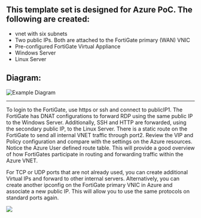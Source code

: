 ## This template set is designed for Azure PoC.  The following are created:
  - vnet with six subnets
  - Two public IPs. Both are attached to the FortiGate primary (WAN) VNIC
  - Pre-configured FortiGate Virtual Appliance
  - Windows Server 
  - Linux Server

Diagram:
---

![Example Diagram](https://raw.githubusercontent.com/fortinetsolutions/Azure-Templates/master/FortiGate/PoC/Diagram1.PNG)

---

To login to the FortiGate, use https or ssh and connect to publicIP1. The FortiGate has DNAT configurations to forward RDP using the same public IP to the Windows Server.  Additionally, SSH and HTTP are forwarded, using the secondary public IP, to the Linux Server.  There is a static route on the FortiGate to send all internal VNET traffic through port2.  Review the VIP and Policy configuration and compare with the settings on the Azure resources.  Notice the Azure User defined route table.  This will provide a good overview of how FortiGates participate in routing and forwarding traffic within the Azure VNET. 

For TCP or UDP ports that are not already used, you can create additional Virtual IPs and forward to other internal servers.  Alternatively, you can create another ipconfig on the FortiGate primary VNIC in Azure and associate a new public IP.  This will allow you to use the same protocols on standard ports again.

<a href="https://portal.azure.com/#create/Microsoft.Template/uri/https%3A%2F%2Fraw.githubusercontent.com%2Ffortinetsolutions%2FAzure-Templates%2Fmaster%2FFortiGate%2FPoC%2Fazuredeploy.json" target="_blank">
    <img src="http://azuredeploy.net/deploybutton.png"/>
</a>